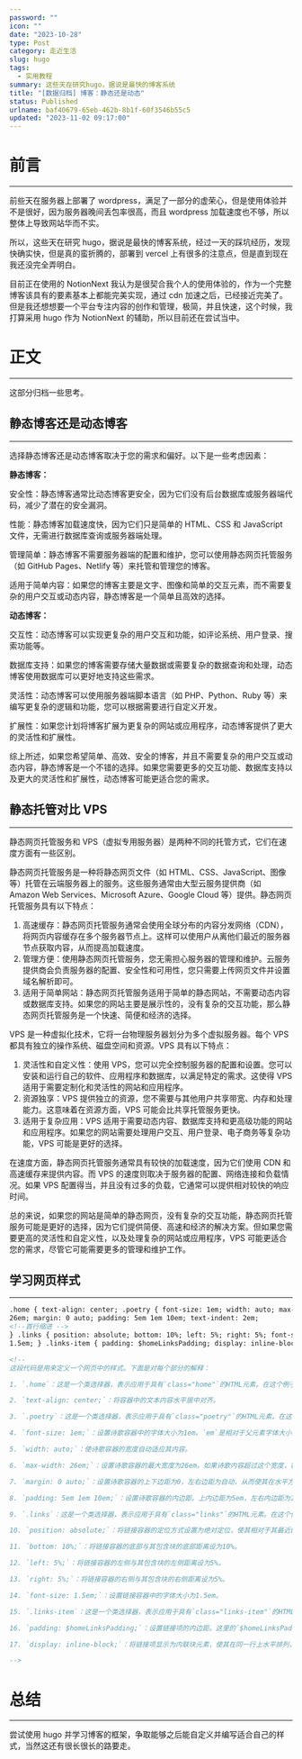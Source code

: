 ```yaml
---
password: ""
icon: ""
date: "2023-10-28"
type: Post
category: 走近生活
slug: hugo
tags:
  - 实用教程
summary: 这些天在研究hugo，据说是最快的博客系统
title: "[数据归档] 博客：静态还是动态"
status: Published
urlname: baf40679-65eb-462b-8b1f-60f3546b55c5
updated: "2023-11-02 09:17:00"
---
```


# 前言

---

前些天在服务器上部署了 wordpress，满足了一部分的虚荣心，但是使用体验并不是很好，因为服务器晚间丢包率很高，而且 wordpress 加载速度也不够，所以整体上导致网站华而不实。

所以，这些天在研究 hugo，据说是最快的博客系统，经过一天的踩坑经历，发现快确实快，但是真的蛮折腾的，部署到 vercel 上有很多的注意点，但是直到现在我还没完全弄明白。

目前正在使用的 NotionNext 我认为是很契合我个人的使用体验的，作为一个完整博客该具有的要素基本上都能完美实现，通过 cdn 加速之后，已经接近完美了。但是我还想想要一个平台专注内容的创作和管理，极简，并且快速，这个时候，我打算采用 hugo 作为 NotionNext 的辅助，所以目前还在尝试当中。

# 正文

---

这部分归档一些思考。

## 静态博客还是动态博客

---

选择静态博客还是动态博客取决于您的需求和偏好。以下是一些考虑因素：

**静态博客：**

安全性：静态博客通常比动态博客更安全，因为它们没有后台数据库或服务器端代码，减少了潜在的安全漏洞。

性能：静态博客加载速度快，因为它们只是简单的 HTML、CSS 和 JavaScript 文件，无需进行数据库查询或服务器端处理。

管理简单：静态博客不需要服务器端的配置和维护，您可以使用静态网页托管服务（如 GitHub Pages、Netlify 等）来托管和管理您的博客。

适用于简单内容：如果您的博客主要是文字、图像和简单的交互元素，而不需要复杂的用户交互或动态内容，静态博客是一个简单且高效的选择。

**动态博客：**

交互性：动态博客可以实现更复杂的用户交互和功能，如评论系统、用户登录、搜索功能等。

数据库支持：如果您的博客需要存储大量数据或需要复杂的数据查询和处理，动态博客使用数据库可以更好地支持这些需求。

灵活性：动态博客可以使用服务器端脚本语言（如 PHP、Python、Ruby 等）来编写更复杂的逻辑和功能，您可以根据需要进行自定义开发。

扩展性：如果您计划将博客扩展为更复杂的网站或应用程序，动态博客提供了更大的灵活性和扩展性。

综上所述，如果您希望简单、高效、安全的博客，并且不需要复杂的用户交互或动态内容，静态博客是一个不错的选择。如果您需要更多的交互功能、数据库支持以及更大的灵活性和扩展性，动态博客可能更适合您的需求。

## 静态托管对比 VPS

---

静态网页托管服务和 VPS（虚拟专用服务器）是两种不同的托管方式，它们在速度方面有一些区别。

静态网页托管服务是一种将静态网页文件（如 HTML、CSS、JavaScript、图像等）托管在云端服务器上的服务。这些服务通常由大型云服务提供商（如 Amazon Web Services、Microsoft Azure、Google Cloud 等）提供。静态网页托管服务具有以下特点：

1. 高速缓存：静态网页托管服务通常会使用全球分布的内容分发网络（CDN），将网页内容缓存在多个服务器节点上。这样可以使用户从离他们最近的服务器节点获取内容，从而提高加载速度。
2. 管理方便：使用静态网页托管服务，您无需担心服务器的管理和维护。云服务提供商会负责服务器的配置、安全性和可用性，您只需要上传网页文件并设置域名解析即可。
3. 适用于简单网站：静态网页托管服务适用于简单的静态网站，不需要动态内容或数据库支持。如果您的网站主要是展示性的，没有复杂的交互功能，那么静态网页托管服务是一个快速、简便和经济的选择。

VPS 是一种虚拟化技术，它将一台物理服务器划分为多个虚拟服务器。每个 VPS 都具有独立的操作系统、磁盘空间和资源。VPS 具有以下特点：

1. 灵活性和自定义性：使用 VPS，您可以完全控制服务器的配置和设置。您可以安装和运行自己的软件、应用程序和数据库，以满足特定的需求。这使得 VPS 适用于需要定制化和灵活性的网站和应用程序。
2. 资源独享：VPS 提供独立的资源，您不需要与其他用户共享带宽、内存和处理能力。这意味着在资源方面，VPS 可能会比共享托管服务更快。
3. 适用于复杂应用：VPS 适用于需要动态内容、数据库支持和更高级功能的网站和应用程序。如果您的网站需要处理用户交互、用户登录、电子商务等复杂功能，VPS 可能是更好的选择。

在速度方面，静态网页托管服务通常具有较快的加载速度，因为它们使用 CDN 和高速缓存来提供内容。而 VPS 的速度则取决于服务器的配置、网络连接和负载情况。如果 VPS 配置得当，并且没有过多的负载，它通常可以提供相对较快的响应时间。

总的来说，如果您的网站是简单的静态网页，没有复杂的交互功能，静态网页托管服务可能是更好的选择，因为它们提供简便、高速和经济的解决方案。但如果您需要更高的灵活性和自定义性，以及处理复杂的网站或应用程序，VPS 可能更适合您的需求，尽管它可能需要更多的管理和维护工作。

## 学习网页样式

---

```html
.home { text-align: center; .poetry { font-size: 1em; width: auto; max-width:
26em; margin: 0 auto; padding: 5em 1em 10em; text-indent: 2em;
<!--首行缩进 -->
} .links { position: absolute; bottom: 10%; left: 5%; right: 5%; font-size:
1.5em; } .links-item { padding: $homeLinksPadding; display: inline-block;

<!--
这段代码是用来定义一个网页中的样式。下面是对每个部分的解释：

1. `.home`：这是一个类选择器，表示应用于具有`class="home"`的HTML元素。在这个例子中，它是一个包含首页内容的容器。

2. `text-align: center;`：将容器中的文本内容水平居中对齐。

3. `.poetry`：这是一个类选择器，表示应用于具有`class="poetry"`的HTML元素。在这个例子中，它是一个包含诗歌内容的容器。

4. `font-size: 1em;`：设置诗歌容器中的字体大小为1em。`em`是相对于父元素字体大小的单位。

5. `width: auto;`：使诗歌容器的宽度自动适应其内容。

6. `max-width: 26em;`：设置诗歌容器的最大宽度为26em。如果诗歌内容超过这个宽度，容器将自动调整大小以适应。

7. `margin: 0 auto;`：设置诗歌容器的上下边距为0，左右边距为自动，从而使其在水平方向上居中对齐。

8. `padding: 5em 1em 10em;`：设置诗歌容器的内边距。上内边距为5em，左右内边距为1em，下内边距为10em。

9. `.links`：这是一个类选择器，表示应用于具有`class="links"`的HTML元素。在这个例子中，它是一个包含链接的容器。

10. `position: absolute;`：将链接容器的定位方式设置为绝对定位，使其相对于其最近的已定位祖先元素定位。

11. `bottom: 10%;`：将链接容器的底部与其包含块的底部距离设为10%。

12. `left: 5%;`：将链接容器的左侧与其包含块的左侧距离设为5%。

13. `right: 5%;`：将链接容器的右侧与其包含块的右侧距离设为5%。

14. `font-size: 1.5em;`：设置链接容器中的字体大小为1.5em。

15. `.links-item`：这是一个类选择器，表示应用于具有`class="links-item"`的HTML元素。在这个例子中，它是链接容器中的每个链接项。

16. `padding: $homeLinksPadding;`：设置链接项的内边距。这里的`$homeLinksPadding`是一个变量，可能在代码中的其他地方定义了其具体值。

17. `display: inline-block;`：将链接项显示为内联块元素，使其在同一行上水平排列，并允许设置宽度和高度。

-->
```

# 总结

---

尝试使用 hugo 并学习博客的框架，争取能够之后能自定义并编写适合自己的样式，当然这还有很长很长的路要走。
